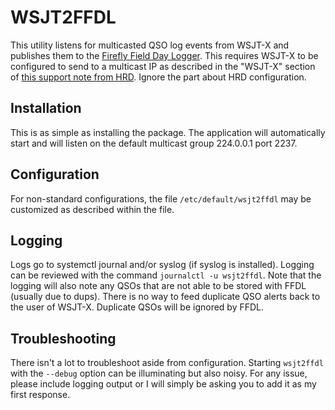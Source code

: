 # WSJT2FFDL
This utility listens for multicasted QSO log events from WSJT-X
and publishes them to the [Firefly Field Day Logger](https://github.com/jxmx/ffdl).
This requires WSJT-X to be configured to send to a multicast IP
as described in the "WSJT-X" section of
[this support note from HRD](https://support.hamradiodeluxe.com/support/solutions/articles/51000298966-setup-configuration-hrd-alert-multicasting).
Ignore the part about HRD configuration.

## Installation
This is as simple as installing the package. The application will
automatically start and will listen on the default multicast group
224.0.0.1 port 2237.

## Configuration
For non-standard configurations, the file `/etc/default/wsjt2ffdl`
may be customized as described within the file.

## Logging
Logs go to systemctl journal and/or syslog (if syslog is installed). 
Logging can be reviewed with the command `journalctl -u wsjt2ffdl`.
Note that the logging will also note any QSOs that are not
able to be stored with FFDL (usually due to dups). There is no way
to feed duplicate QSO alerts back to the user of WSJT-X. Duplicate
QSOs will be ignored by FFDL.

## Troubleshooting
There isn't a lot to troubleshoot aside from configuration.
Starting `wsjt2ffdl` with the `--debug` option can be illuminating
but also noisy. For any issue, please include logging output or 
I will simply be asking you to add it as my first response.
